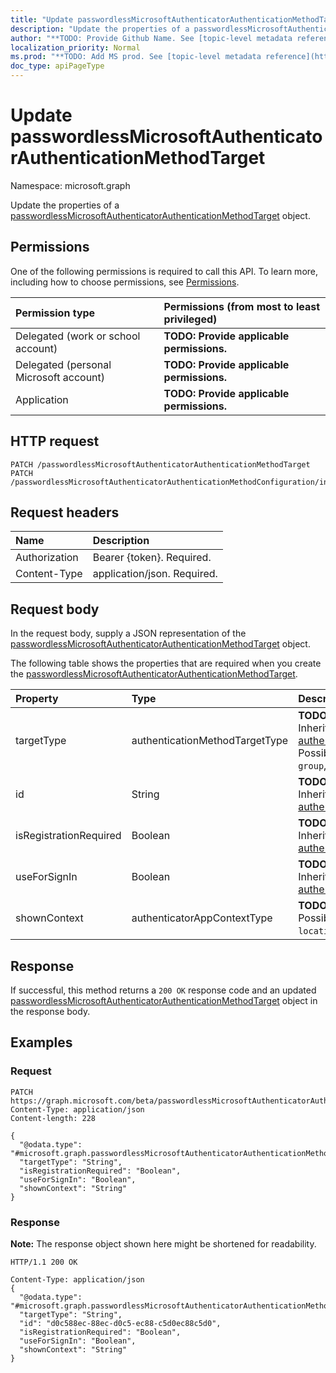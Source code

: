 ```yaml
---
title: "Update passwordlessMicrosoftAuthenticatorAuthenticationMethodTarget"
description: "Update the properties of a passwordlessMicrosoftAuthenticatorAuthenticationMethodTarget object."
author: "**TODO: Provide Github Name. See [topic-level metadata reference](https://msgo.azurewebsites.net/add/document/guidelines/metadata.html#topic-level-metadata)**"
localization_priority: Normal
ms.prod: "**TODO: Add MS prod. See [topic-level metadata reference](https://msgo.azurewebsites.net/add/document/guidelines/metadata.html#topic-level-metadata)**"
doc_type: apiPageType
---
```


# Update passwordlessMicrosoftAuthenticatorAuthenticationMethodTarget
Namespace: microsoft.graph

Update the properties of a [passwordlessMicrosoftAuthenticatorAuthenticationMethodTarget](../resources/passwordlessmicrosoftauthenticatorauthenticationmethodtarget.md) object.

## Permissions
One of the following permissions is required to call this API. To learn more, including how to choose permissions, see [Permissions](/graph/permissions-reference).

|Permission type|Permissions (from most to least privileged)|
|:---|:---|
|Delegated (work or school account)|**TODO: Provide applicable permissions.**|
|Delegated (personal Microsoft account)|**TODO: Provide applicable permissions.**|
|Application|**TODO: Provide applicable permissions.**|

## HTTP request

<!-- {
  "blockType": "ignored"
}
-->
``` http
PATCH /passwordlessMicrosoftAuthenticatorAuthenticationMethodTarget
PATCH /passwordlessMicrosoftAuthenticatorAuthenticationMethodConfiguration/includeTargets/{passwordlessMicrosoftAuthenticatorAuthenticationMethodTargetId}
```

## Request headers
|Name|Description|
|:---|:---|
|Authorization|Bearer {token}. Required.|
|Content-Type|application/json. Required.|

## Request body
In the request body, supply a JSON representation of the [passwordlessMicrosoftAuthenticatorAuthenticationMethodTarget](../resources/passwordlessmicrosoftauthenticatorauthenticationmethodtarget.md) object.

The following table shows the properties that are required when you create the [passwordlessMicrosoftAuthenticatorAuthenticationMethodTarget](../resources/passwordlessmicrosoftauthenticatorauthenticationmethodtarget.md).

|Property|Type|Description|
|:---|:---|:---|
|targetType|authenticationMethodTargetType|**TODO: Add Description** Inherited from [authenticationMethodTarget](../resources/authenticationmethodtarget.md). Possible values are: `user`, `group`, `unknownFutureValue`.|
|id|String|**TODO: Add Description** Inherited from [authenticationMethodTarget](../resources/authenticationmethodtarget.md)|
|isRegistrationRequired|Boolean|**TODO: Add Description** Inherited from [authenticationMethodTarget](../resources/authenticationmethodtarget.md)|
|useForSignIn|Boolean|**TODO: Add Description** Inherited from [authenticationMethodTarget](../resources/authenticationmethodtarget.md)|
|shownContext|authenticatorAppContextType|**TODO: Add Description**. Possible values are: `location`, `app`.|



## Response

If successful, this method returns a `200 OK` response code and an updated [passwordlessMicrosoftAuthenticatorAuthenticationMethodTarget](../resources/passwordlessmicrosoftauthenticatorauthenticationmethodtarget.md) object in the response body.

## Examples

### Request
<!-- {
  "blockType": "request",
  "name": "update_passwordlessmicrosoftauthenticatorauthenticationmethodtarget"
}
-->
``` http
PATCH https://graph.microsoft.com/beta/passwordlessMicrosoftAuthenticatorAuthenticationMethodTarget
Content-Type: application/json
Content-length: 228

{
  "@odata.type": "#microsoft.graph.passwordlessMicrosoftAuthenticatorAuthenticationMethodTarget",
  "targetType": "String",
  "isRegistrationRequired": "Boolean",
  "useForSignIn": "Boolean",
  "shownContext": "String"
}
```


### Response
**Note:** The response object shown here might be shortened for readability.
<!-- {
  "blockType": "response",
  "truncated": true
}
-->
``` http
HTTP/1.1 200 OK

Content-Type: application/json
{
  "@odata.type": "#microsoft.graph.passwordlessMicrosoftAuthenticatorAuthenticationMethodTarget",
  "targetType": "String",
  "id": "d0c588ec-88ec-d0c5-ec88-c5d0ec88c5d0",
  "isRegistrationRequired": "Boolean",
  "useForSignIn": "Boolean",
  "shownContext": "String"
}
```

